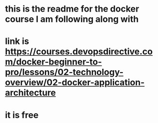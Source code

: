 # this is the readme for the docker course I am following along with 
# link is https://courses.devopsdirective.com/docker-beginner-to-pro/lessons/02-technology-overview/02-docker-application-architecture 
# it is free


